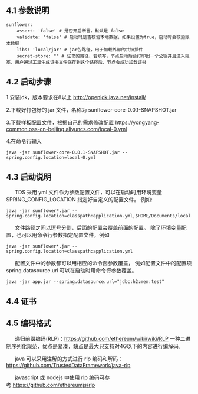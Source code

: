 ## 4.1 参数说明
```
sunflower:
    assert: 'false' # 是否开启断言，默认是 false
    validate: 'false' # 启动时是否校验本地数据，如果设置为true，启动时会校验账本数据
    libs: 'local/jar' # jar包路径，用于加载外部的共识插件
    secret-store: "" # 证书的路径，若填写，节点启动后会打印出一个公钥并且进入阻塞，用户通过工具生成证书文件保存到这个路径后，节点会成功加载证书
```
## 4.2 启动步骤
1.安装jdk，版本要求在8以上 
http://openjdk.java.net/install/

2.下载好打包好的 jar 文件，名称为
sunflower-core-0.0.1-SNAPSHOT.jar

3.下载样板配置文件，根据自己的需求修改配置
https://yongyang-common.oss-cn-beijing.aliyuncs.com/local-0.yml

4.在命令行输入
```
java -jar sunflower-core-0.0.1-SNAPSHOT.jar --spring.config.location=local-0.yml
```
 
## 4.3 启动说明

&#160;&#160;&#160;&#160;&#160;&#160;TDS 采用 yml 文件作为参数配置文件，可以在启动时用环境变量SPRING_CONFIG_LOCATION 指定好自定义的配置文件。 例如:
```
java -jar sunflower*.jar --spring.config.location=classpath:application.yml,$HOME/Documents/local.yml
```

&#160;&#160;&#160;&#160;&#160;&#160;文件路径之间以逗号分割，后面的配置会覆盖前面的配置。 除了环境变量配置，也可以用命令行参数指定配置文件，例如
```
java -jar sunflower*.jar --spring.config.location=classpath:application.yml
```

&#160;&#160;&#160;&#160;&#160;&#160;配置文件中的参数都可以用相应的命令函参数覆盖， 例如配置文件中的配置项 spring.datasource.url 可以在启动时用命令行参数覆盖。
```
java -jar app.jar --spring.datasource.url="jdbc:h2:mem:test"
```

##  4.4 证书
##  4.5 编码格式
&#160;&#160;&#160;&#160;&#160;&#160;递归前缀编码(RLP)：https://github.com/ethereum/wiki/wiki/RLP 一种二进制序列化规范，优点是紧凑，缺点是最大只支持对4G以下的内容进行编解码。

&#160;&#160;&#160;&#160;&#160;&#160;java 可以采用注解的方式进行 rlp 编码和解码：https://github.com/TrustedDataFramework/java-rlp

&#160;&#160;&#160;&#160;&#160;&#160;javascript 或 nodejs 中使用 rlp 编码可参考 https://github.com/ethereumjs/rlp